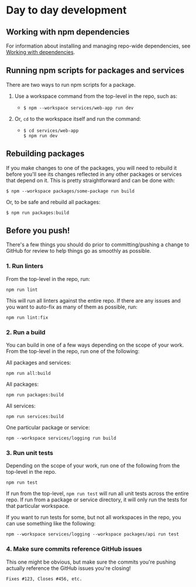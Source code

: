 # Day to day development

## Working with npm dependencies

For information about installing and managing repo-wide dependencies, see
[Working with dependencies](./working-with-dependencies.md).

## Running npm scripts for packages and services

There are two ways to run npm scripts for a package.

1. Use a workspace command from the top-level in the repo, such as:
   - ```
     $ npm --workspace services/web-app run dev
     ```
2. Or, `cd` to the workspace itself and run the command:
   - ```
     $ cd services/web-app
     $ npm run dev
     ```

## Rebuilding packages

If you make changes to one of the packages, you will need to rebuild it before you'll see its
changes reflected in any other packages or services that depend on it. This is pretty
straightforward and can be done with:

```
$ npm --workspace packages/some-package run build
```

Or, to be safe and rebuild all packages:

```
$ npm run packages:build
```

## Before you push!

There's a few things you should do prior to committing/pushing a change to GitHub for review to help
things go as smoothly as possible.

### 1. Run linters

From the top-level in the repo, run:

```
npm run lint
```

This will run all linters against the entire repo. If there are any issues and you want to auto-fix
as many of them as possible, run:

```
npm run lint:fix
```

### 2. Run a build

You can build in one of a few ways depending on the scope of your work. From the top-level in the
repo, run one of the following:

All packages and services:

```
npm run all:build
```

All packages:

```
npm run packages:build
```

All services:

```
npm run services:build
```

One particular package or service:

```
npm --workspace services/logging run build
```

### 3. Run unit tests

Depending on the scope of your work, run one of the following from the top-level in the repo.

```
npm run test
```

If run from the top-level, `npm run test` will run all unit tests across the entire repo. If run
from a package or service directory, it will only run the tests for that particular workspace.

If you want to run tests for some, but not all workspaces in the repo, you can use something like
the following:

```
npm --workspace services/logging --workspace packages/api run test
```

### 4. Make sure commits reference GitHub issues

This one might be obvious, but make sure the commits you're pushing actually reference the GitHub
issues you're closing!

```
Fixes #123, Closes #456, etc.
```
